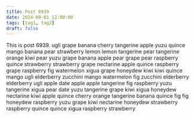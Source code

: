 ```yaml
---
title: Post 6939
date: 2024-09-01 12:00:00
tags: [tag1, tag2]
draft: false
---
```

This is post 6939.
ugli
grape
banana
cherry
tangerine
apple
yuzu
quince
mango
banana
pear
strawberry
lemon
lemon
tangerine
pear
tangerine
orange
kiwi
pear
yuzu
grape
banana
apple
pear
grape
pear
raspberry
quince
strawberry
strawberry
grape
nectarine
apple
quince
raspberry
grape
raspberry
fig
watermelon
xigua
grape
honeydew
kiwi
kiwi
quince
mango
ugli
elderberry
zucchini
mango
watermelon
fig
zucchini
elderberry
elderberry
ugli
apple
date
apple
apple
tangerine
fig
raspberry
yuzu
tangerine
xigua
pear
date
yuzu
tangerine
grape
kiwi
xigua
honeydew
nectarine
kiwi
apple
quince
cherry
orange
tangerine
banana
quince
fig
fig
honeydew
raspberry
yuzu
grape
kiwi
nectarine
honeydew
strawberry
raspberry
quince
quince
xigua
raspberry
strawberry
